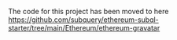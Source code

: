 The code for this project has been moved to here https://github.com/subquery/ethereum-subql-starter/tree/main/Ethereum/ethereum-gravatar
